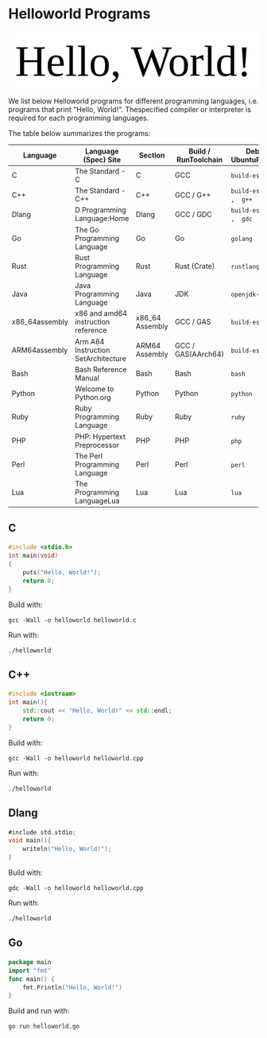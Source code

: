 # Helloworld Programs

![hello world!](helloworld.png)

We list below Helloworld programs for different programming languages, i.e. programs that print "Hello, World!". Thespecified compiler or interpreter is required for each programming languages.

The table below summarizes the programs:

| Language | Language (Spec) Site | Section | Build / RunToolchain | Debian / UbuntuPackages |
|-------|---------------|---------|----------------------|--------------|
| C |The Standard - C | C | GCC | `build-essential` |
| C++ | The Standard - C++ | C++ | GCC / G++ | `build-essential ,  g++` |
| Dlang |D Programming Language:Home | Dlang | GCC / GDC | `build-essential ,  gdc` |
| Go| The Go Programming Language | Go | Go | `golang` |
| Rust| Rust Programming Language | Rust | Rust (Crate) | `rustlang` |
| Java| Java Programming Language | Java | JDK | `openjdk-17-jdk` |
| x86_64assembly | x86 and amd64 instruction reference | x86_64 Assembly | GCC / GAS | `build-essential` |
| ARM64assembly | Arm A64 Instruction SetArchitecture | ARM64 Assembly | GCC / GAS(AArch64) |  `build-essential` |
| Bash |Bash Reference Manual | Bash | Bash | `bash` |
| Python | Welcome to Python.org | Python | Python | `python` |
| Ruby | Ruby Programming Language | Ruby | Ruby | `ruby`|
| PHP | PHP: Hypertext Preprocessor | PHP | PHP | `php` |
| Perl | The Perl Programming Language | Perl | Perl | `perl` |
| Lua | The Programming LanguageLua | Lua | Lua | `lua` |


## C

```C
#include <stdio.h>
int main(void)
{        
    puts("Hello, World!");
    return 0;
}
```

Build with: 

```console
gcc -Wall -o helloworld helloworld.c
```

Run with:

```console
./helloworld
```

## C++

```C++
#include <iostream>
int main(){        
    std::cout << "Hello, World!" << std::endl;        
    return 0;
}
```

Build with: 

```console
gcc -Wall -o helloworld helloworld.cpp
```

Run with:

```console
./helloworld
```

## Dlang

```D
#include std.stdio;
void main(){
    writeln("Hello, World!");
}
```

Build with: 

```console
gdc -Wall -o helloworld helloworld.cpp
```

Run with:

```console
./helloworld
```

## Go

```Go
package main
import "fmt"
func main() {
    fmt.Println("Hello, World!")
}
```

Build and run with: 

```console
go run helloworld.go
```
